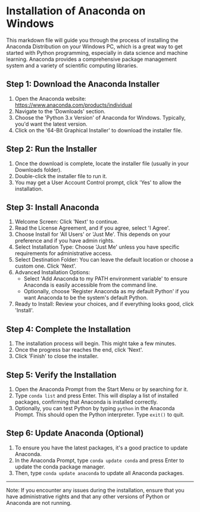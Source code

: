 # Installation of Anaconda on Windows

This markdown file will guide you through the process of installing the Anaconda Distribution on your Windows PC, which is a great way to get started with Python programming, especially in data science and machine learning. Anaconda provides a comprehensive package management system and a variety of scientific computing libraries.

## Step 1: Download the Anaconda Installer
1. Open the Anaconda website: https://www.anaconda.com/products/individual
2. Navigate to the 'Downloads' section.
3. Choose the 'Python 3.x Version' of Anaconda for Windows. Typically, you'd want the latest version.
4. Click on the '64-Bit Graphical Installer' to download the installer file.

## Step 2: Run the Installer
1. Once the download is complete, locate the installer file (usually in your Downloads folder).
2. Double-click the installer file to run it.
3. You may get a User Account Control prompt, click 'Yes' to allow the installation.

## Step 3: Install Anaconda
1. Welcome Screen: Click 'Next' to continue.
2. Read the License Agreement, and if you agree, select 'I Agree'.
3. Choose Install for 'All Users' or 'Just Me'. This depends on your preference and if you have admin rights.
4. Select Installation Type: Choose 'Just Me' unless you have specific requirements for administrative access.
5. Select Destination Folder: You can leave the default location or choose a custom one. Click 'Next'.
6. Advanced Installation Options:
   - Select 'Add Anaconda to my PATH environment variable' to ensure Anaconda is easily accessible from the command line.
   - Optionally, choose 'Register Anaconda as my default Python' if you want Anaconda to be the system's default Python.
7. Ready to Install: Review your choices, and if everything looks good, click 'Install'.

## Step 4: Complete the Installation
1. The installation process will begin. This might take a few minutes.
2. Once the progress bar reaches the end, click 'Next'.
3. Click 'Finish' to close the installer.

## Step 5: Verify the Installation
1. Open the Anaconda Prompt from the Start Menu or by searching for it.
2. Type `conda list` and press Enter. This will display a list of installed packages, confirming that Anaconda is installed correctly.
3. Optionally, you can test Python by typing `python` in the Anaconda Prompt. This should open the Python interpreter. Type `exit()` to quit.

## Step 6: Update Anaconda (Optional)
1. To ensure you have the latest packages, it's a good practice to update Anaconda.
2. In the Anaconda Prompt, type `conda update conda` and press Enter to update the conda package manager.
3. Then, type `conda update anaconda` to update all Anaconda packages.

--- 
Note: If you encounter any issues during the installation, ensure that you have administrative rights and that any other versions of Python or Anaconda are not running.
